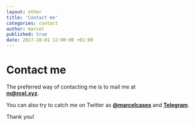```yaml
---
layout: other
title: 'Contact me'
categories: contact
author: marcel
published: true
date: 2017-10-01 12:00:00 +01:00
---
```

# Contact me

The preferred way of contacting me is to mail me at    
**[m@rcel.xyz]**.  

You can also try to catch me
on Twitter as **[@marcelcases]** and **[Telegram]**.    

[m@rcel.xyz]: mailto:m@rcel.xyz?subject=Contact
[@marcelcases]: https://twitter.com/marcelcases    
[Telegram]: tg://resolve?domain=marcelcases    

Thank you!